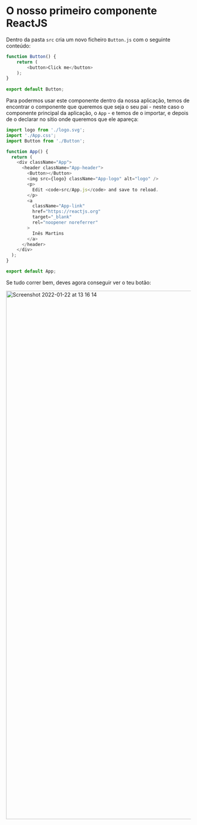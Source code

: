 # O nosso primeiro componente ReactJS

Dentro da pasta `src` cria um novo ficheiro `Button.js` com o seguinte conteúdo:

```javascript
function Button() {
    return (
        <button>Click me</button>
    );
}
  
export default Button;
```

Para podermos usar este componente dentro da nossa aplicação, temos de encontrar o componente que queremos que seja o seu pai - neste caso o componente principal da aplicação, o `App` - e temos de o importar, e depois de o declarar no sítio onde queremos que ele apareça:

```javascript
import logo from './logo.svg';
import './App.css';
import Button from './Button';

function App() {
  return (
    <div className="App">
      <header className="App-header">
        <Button></Button>
        <img src={logo} className="App-logo" alt="logo" />
        <p>
          Edit <code>src/App.js</code> and save to reload.
        </p>
        <a
          className="App-link"
          href="https://reactjs.org"
          target="_blank"
          rel="noopener noreferrer"
        >
          Inês Martins
        </a>
      </header>
    </div>
  );
}

export default App;
```

Se tudo correr bem, deves agora conseguir ver o teu botão:

<img width="1440" alt="Screenshot 2022-01-22 at 13 16 14" src="https://user-images.githubusercontent.com/39055313/150640002-0b082461-551f-4b2d-a0fc-ec5593365ca0.png">
